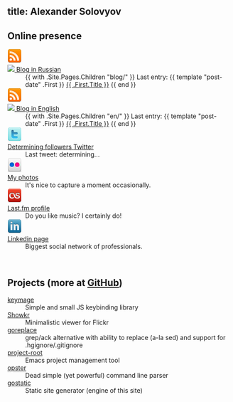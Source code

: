 title: Alexander Solovyov
----

## Online presence

<dl class="presence">
  <dt>
    <div class="icon">
      <a href="http://feeds.feedburner.com/AmazonByteflow">
        <img src="static/services/rss_32.png">
      </a>
    </div>
    <a class="right" href="http://feeds.feedburner.com/AmazonByteflow">
      <img src="http://feeds.feedburner.com/~fc/AmazonByteflow">
    </a>
    <a href="blog/">Blog in Russian</a>
  </dt>
  <dd>
  {{ with .Site.Pages.Children "blog/" }}
  Last entry:
    {{ template "post-date" .First }}
    <a href="{{ $.Rel .First.Url }}">{{ .First.Title }}</a>
  {{ end }}
  </dd>

  <dt>
    <div class="icon">
      <a href="http://feeds.feedburner.com/BloggingSpree">
        <img src="static/services/rss_32.png">
      </a>
    </div>
    <a class="right" href="http://feeds.feedburner.com/BloggingSpree">
      <img src="http://feeds.feedburner.com/~fc/BloggingSpree">
    </a>
    <a href="en/">Blog in English</a>
  </dt>
  <dd>
  {{ with .Site.Pages.Children "en/" }}
  Last entry:
    {{ template "post-date" .First }}
    <a href="{{ $.Rel .First.Url }}">{{ .First.Title }}</a>
  {{ end }}
  </dd>

  <dt>
    <div class="icon">
      <a href="http://twitter.com/asolovyov"><img src="static/services/twitter_32.png"></a>
    </div>
    <a class="right" href="http://twitter.com/asolovyov">
      <span id="twitter-readers">Determining</span> followers
    </a>
    <a href="http://twitter.com/asolovyov">Twitter</a>
  </dt>
  <dd>
    Last tweet: <span id="tweet">determining...</span>
  </dd>

  <dt>
    <div class="icon">
      <a href="photo/"><img src="static/services/flickr_32.png"></a>
    </div>
    <a class="right" id="flickr-photo" href="photo/"></a>
    <a href="photo/">My photos</a>
  </dt>
  <dd>It&apos;s nice to capture a moment occasionally.</dd>


  <dt>
    <div class="icon">
      <a href="http://www.last.fm/user/p1r4nh4"><img src="static/services/lastfm_32.png"></a>
    </div>
    <a href="http://www.last.fm/user/p1r4nh4">Last.fm profile</a>
  </dt>
  <dd id="lastfm-title">Do you like music? I certainly do!</dd>

  <dt>
    <div class="icon">
      <a href="http://www.linkedin.com/in/asolovyov"><img src="static/services/linkedin_32.png"></a>
    </div>
    <a href="http://www.linkedin.com/in/asolovyov">Linkedin page</a>
  </dt>
  <dd>Biggest social network of professionals.</dd>
</dl>

<br>

<h2>Projects
  <span class="note">
    (more at <a href="http://github.com/piranha/">GitHub</a>)
  </span>
</h2>

<dl class="presence">
  <dt><a href="http://github.com/piranha/keymage/">keymage</a></dt>
  <dd>Simple and small JS keybinding library</dd>

  <dt><a href="http://showkr.org/">Showkr</a></dt>
  <dd>Minimalistic viewer for Flickr</dd>

  <dt><a href="http://github.com/piranha/goreplace/">goreplace</a></dt>
  <dd>grep/ack alternative with ability to replace (a-la sed) and support for
      .hgignore/.gitignore</dd>

  <dt><a href="project-root/">project-root</a></dt>
  <dd>Emacs project management tool</dd>

  <dt><a href="http://github.com/piranha/opster/">opster</a></dt>
  <dd>Dead simple (yet powerful) command line parser</dd>

  <dt><a href="http://github.com/piranha/gostatic/">gostatic</a></dt>
  <dd>Static site generator (engine of this site)</dd>
</dl>

<script type="text/javascript">
function renderTweet(amount) {
    var tmpl = '<time datetime="{iso}">{time}</time> ' +
        '<a href="http://twitter.com/asolovyov/status/{id}">{text}</a>';
    // 2 because 1 often returns nothing
    amount = amount || 2;
    JSONP.get("http://api.twitter.com/1/statuses/user_timeline.json",
              {screen_name: "asolovyov", count: amount},
              function (tweets) {
                  if (!tweets.length) {
                      return renderTweet(amount + 1);
                  }
                  var tweet = tweets[0];

                  var date = new Date(tweet.created_at);
                  var data = {iso: date.toISOString(),
                              time: date.format('{FullYear}, {MonthShort} {Date}'),
                              id: tweet.id_str,
                              text: tweet.text};
                  byId('tweet').innerHTML = tmpl.format(data);
              });
}

(function() {
    renderTweet();

    JSONP.get("http://api.twitter.com/1/users/show.json",
              {screen_name: "asolovyov"},
              function(info) {
                  byId('twitter-readers').innerHTML = info.followers_count;
              });

    JSONP.get("http://api.flickr.com/services/feeds/photos_public.gne",
              {id: "8226209@N04", format: "json"},
              function(feed) {
                  var photo = feed.items[0];
                  var el = byId('flickr-photo');
                  el.href = photo.link;
                  el.innerHTML = '<img style="height: 150px" src="{s}">'.format({
                      s: photo.media.m
                  });
              }, "jsoncallback");

    JSONP.get("http://ws.audioscrobbler.com/2.0/",
              {method: "user.getRecentTracks", user: "p1r4nh4", limit: 1,
               api_key: "3ab11bf68138eac2ad58a101a91da500", format: "json"},
              function(response) {
                  var t, song = response.recenttracks.track;
                  if (song[0]) {
                      song = song[0];
                      t = 'Now playing';
                  } else {
                      t = song.date['#text'];
                  }

                  byId('lastfm-title').innerHTML = (
                      '<time>{t}</time> <a href="{u}">{a} - {n}</a>').format({
                          t: t,
                          a: song.artist['#text'],
                          n: song.name,
                          u: song.url
                      });
              });
})();
</script>
